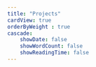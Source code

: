 ```yaml
---
title: "Projects"
cardView: true
orderByWeight : true
cascade:
    showDate: false
    showWordCount: false
    showReadingTime: false
---
```

